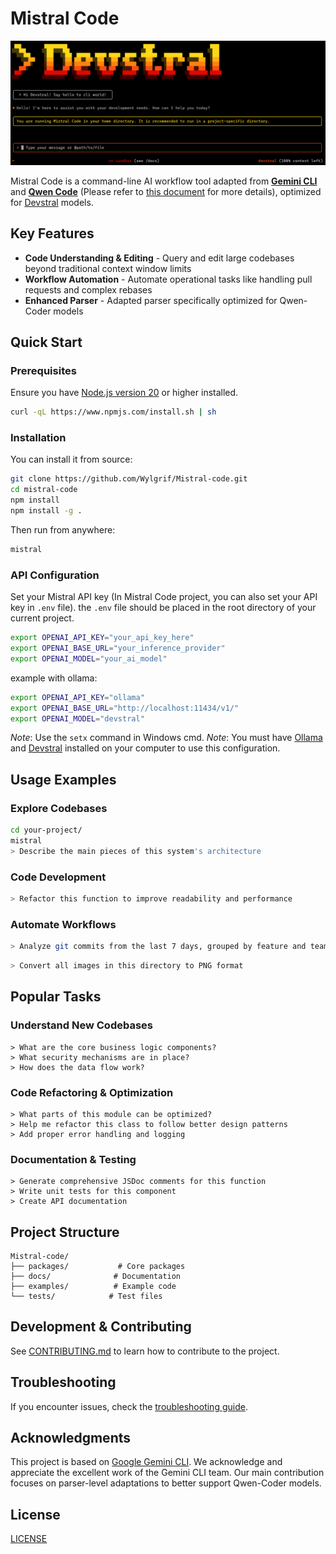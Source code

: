 # Mistral Code

![Qwen Code Screenshot](./docs/assets/MistralScreenshot.png)

Mistral Code is a command-line AI workflow tool adapted from [**Gemini CLI**](https://github.com/google-gemini/gemini-cli) and [**Qwen Code**](https://github.com/QwenLM/qwen-code) (Please refer to [this document](./README.gemini.md) for more details), optimized for [Devstral](https://mistral.ai/news/devstral-2507) models.

## Key Features

- **Code Understanding & Editing** - Query and edit large codebases beyond traditional context window limits
- **Workflow Automation** - Automate operational tasks like handling pull requests and complex rebases
- **Enhanced Parser** - Adapted parser specifically optimized for Qwen-Coder models

## Quick Start

### Prerequisites

Ensure you have [Node.js version 20](https://nodejs.org/en/download) or higher installed.

```bash
curl -qL https://www.npmjs.com/install.sh | sh
```

### Installation

You can install it from source:

```bash
git clone https://github.com/Wylgrif/Mistral-code.git
cd mistral-code
npm install
npm install -g .
```
Then run from anywhere:

```bash
mistral
```

### API Configuration

Set your Mistral API key (In Mistral Code project, you can also set your API key in `.env` file). the `.env` file should be placed in the root directory of your current project.

```bash
export OPENAI_API_KEY="your_api_key_here"
export OPENAI_BASE_URL="your_inference_provider"
export OPENAI_MODEL="your_ai_model"
```
example with ollama:
```bash
export OPENAI_API_KEY="ollama"
export OPENAI_BASE_URL="http://localhost:11434/v1/"
export OPENAI_MODEL="devstral"
```
*Note*: Use the `setx` command in Windows cmd.
*Note*: You must have [Ollama](https://ollama.com/download) and [Devstral](https://ollama.com/library/devstral) installed on your computer to use this configuration.

## Usage Examples

### Explore Codebases

```sh
cd your-project/
mistral
> Describe the main pieces of this system's architecture
```

### Code Development

```sh
> Refactor this function to improve readability and performance
```

### Automate Workflows

```sh
> Analyze git commits from the last 7 days, grouped by feature and team member
```

```sh
> Convert all images in this directory to PNG format
```

## Popular Tasks

### Understand New Codebases

```text
> What are the core business logic components?
> What security mechanisms are in place?
> How does the data flow work?
```

### Code Refactoring & Optimization

```text
> What parts of this module can be optimized?
> Help me refactor this class to follow better design patterns
> Add proper error handling and logging
```

### Documentation & Testing

```text
> Generate comprehensive JSDoc comments for this function
> Write unit tests for this component
> Create API documentation
```


## Project Structure

```
Mistral-code/
├── packages/           # Core packages
├── docs/              # Documentation
├── examples/          # Example code
└── tests/            # Test files
```

## Development & Contributing

See [CONTRIBUTING.md](./CONTRIBUTING.md) to learn how to contribute to the project.

## Troubleshooting

If you encounter issues, check the [troubleshooting guide](docs/troubleshooting.md).

## Acknowledgments

This project is based on [Google Gemini CLI](https://github.com/google-gemini/gemini-cli). We acknowledge and appreciate the excellent work of the Gemini CLI team. Our main contribution focuses on parser-level adaptations to better support Qwen-Coder models.

## License

[LICENSE](./LICENSE)
